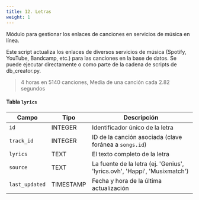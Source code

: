 ```yaml
---
title: 12. Letras
weight: 1
---
```


Módulo para gestionar los enlaces de canciones en servicios de música en línea.

Este script actualiza los enlaces de diversos servicios de música (Spotify, YouTube, 
Bandcamp, etc.) para las canciones en la base de datos. Se puede ejecutar directamente 
o como parte de la cadena de scripts de db_creator.py.

> 4 horas en 5140 canciones, Media de una canción cada 2.82 segundos


#### Tabla `lyrics`
| Campo          | Tipo      | Descripción                                                               |
| -------------- | --------- | ------------------------------------------------------------------------- |
| `id`           | INTEGER   | Identificador único de la letra                                           |
| `track_id`     | INTEGER   | ID de la canción asociada (clave foránea a `songs.id`)                    |
| `lyrics`       | TEXT      | El texto completo de la letra                                             |
| `source`       | TEXT      | La fuente de la letra (ej. 'Genius', 'lyrics.ovh', 'Happi', 'Musixmatch') |
| `last_updated` | TIMESTAMP | Fecha y hora de la última actualización                                   |
